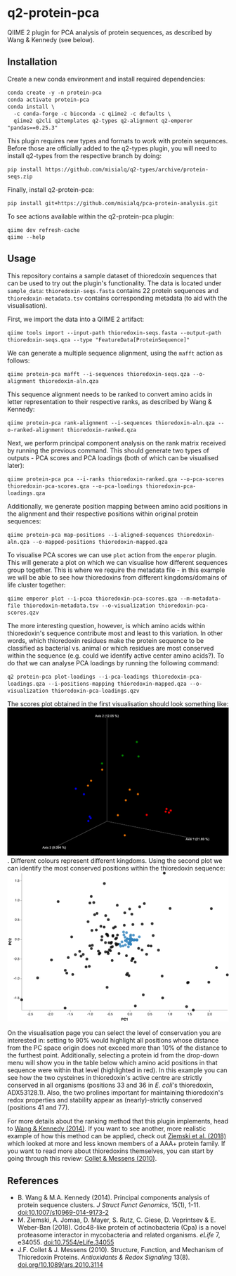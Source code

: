 # q2-protein-pca

QIIME 2 plugin for PCA analysis of protein sequences, as described by Wang & Kennedy (see below).

## Installation

Create a new conda environment and install required dependencies:

```
conda create -y -n protein-pca
conda activate protein-pca
conda install \
  -c conda-forge -c bioconda -c qiime2 -c defaults \
  qiime2 q2cli q2templates q2-types q2-alignment q2-emperor "pandas==0.25.3"
```

This plugin requires new types and formats to work with protein sequences. Before those are officially added to the
q2-types plugin, you will need to install q2-types from the respective branch by doing:

```
pip install https://github.com/misialq/q2-types/archive/protein-seqs.zip
```

Finally, install q2-protein-pca:

```
pip install git+https://github.com/misialq/pca-protein-analysis.git
```

To see actions available within the q2-protein-pca plugin:

```
qiime dev refresh-cache
qiime --help
```

## Usage

This repository contains a sample dataset of thioredoxin sequences that can be used to try out the plugin's functionality.
The data is located under `sample_data`: `thioredoxin-seqs.fasta` contains 22 protein sequences and `thioredoxin-metadata.tsv`
contains corresponding metadata (to aid with the visualisation).

First, we import the data into a QIIME 2 artifact:

```
qiime tools import --input-path thioredoxin-seqs.fasta --output-path thioredoxin-seqs.qza --type "FeatureData[ProteinSequence]"
```

We can generate a multiple sequence alignment, using the `mafft` action as follows:

```
qiime protein-pca mafft --i-sequences thioredoxin-seqs.qza --o-alignment thioredoxin-aln.qza
```

This sequence alignment needs to be ranked to convert amino acids in letter representation to their respective ranks, 
as described by Wang & Kennedy:

```
qiime protein-pca rank-alignment --i-sequences thioredoxin-aln.qza --o-ranked-alignment thioredoxin-ranked.qza
```

Next, we perform principal component analysis on the rank matrix received by running the previous command. This should generate 
two types of outputs - PCA scores and PCA loadings (both of which can be visualised later):

```
qiime protein-pca pca --i-ranks thioredoxin-ranked.qza --o-pca-scores thioredoxin-pca-scores.qza --o-pca-loadings thioredoxin-pca-loadings.qza
```

Additionally, we generate position mapping between amino acid positions in the alignment and their respective positions
within original protein sequences:

```
qiime protein-pca map-positions --i-aligned-sequences thioredoxin-aln.qza --o-mapped-positions thioredoxin-mapped.qza
```

To visualise PCA scores we can use `plot` action from the `emperor` plugin. This will generate a plot on which we can 
visualise how different sequences group together. This is where we require the metadata file - in this example we will
be able to see how thioredoxins from different kingdoms/domains of life cluster together:

```
qiime emperor plot --i-pcoa thioredoxin-pca-scores.qza --m-metadata-file thioredoxin-metadata.tsv --o-visualization thioredoxin-pca-scores.qzv
```

The more interesting question, however, is which amino acids within thioredoxin's sequence contribute most and least to this variation.
In other words, which thioredoxin residues make the protein sequence to be classified as bacterial vs. animal or which residues
are most conserved within the sequence (e.g. could we identify active center amino acids?). To do that we can analyse PCA
loadings by running the following command:

```
q2 protein-pca plot-loadings --i-pca-loadings thioredoxin-pca-loadings.qza --i-positions-mapping thioredoxin-mapped.qza --o-visualization thioredoxin-pca-loadings.qzv
```

The scores plot obtained in the first visualisation should look something like:
![PCA scores](sample_data/img/thioredoxin-pca-scores.png). 
Different colours represent different kingdoms. Using
the second plot we can identify the most conserved positions within the thioredoxin sequence:
![PCA scores](sample_data/img/thioredoxin-pca-loadings.png)

On the visualisation page you can select the level of conservation you are interested in: setting to 90% would highlight all positions
whose distance from the PC space origin does not exceed more than 10% of the distance to the furthest point. Additionally, 
selecting a protein id from the drop-down menu will show you in the table below which amino acid positions in that sequence
were within that level (highlighted in red). In this example you can see how the two cysteines in thioredoxin's active centre 
are strictly conserved in all organisms (positions 33 and 36 in *E. coli*'s thioredoxin, ADX53128.1). Also, the two prolines 
important for maintaining thioredoxin's redox properties and stability appear as (nearly)-strictly conserved (positions 41 and 77).

For more details about the ranking method that this plugin implements, head to [Wang & Kennedy (2014)](https://doi.org/10.1007/s10969-014-9173-2). If you want to see
another, more realistic example of how this method can be applied, check out [Ziemski et al. (2018)](https://doi.org/10.7554/eLife.34055) which looked at more and less known 
members of a AAA+ protein family. If you want to read more about thioredoxins themselves, you can start by going through
this review: [Collet & Messens (2010)](https://doi.org/10.1089/ars.2010.3114).

## References
* B. Wang & M.A. Kennedy (2014). Principal components analysis of protein sequence clusters. *J Struct Funct Genomics*, 15(1), 1-11. [doi:10.1007/s10969-014-9173-2](https://doi.org/10.1007/s10969-014-9173-2)
* M. Ziemski, A. Jomaa, D. Mayer, S. Rutz, C. Giese, D. Veprintsev & E. Weber-Ban (2018). Cdc48-like protein of actinobacteria (Cpa) is a novel proteasome interactor in
mycobacteria and related organisms. *eLife* 7, e34055. [doi:10.7554/eLife.34055](https://doi.org/10.7554/eLife.34055)
* J.F. Collet & J. Messens (2010). Structure, Function, and Mechanism of Thioredoxin Proteins. *Antioxidants & Redox Signaling* 13(8). [doi.org/10.1089/ars.2010.3114](https://doi.org/10.1089/ars.2010.3114)
